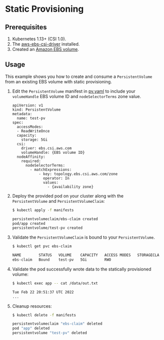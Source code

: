 # Static Provisioning 

## Prerequisites

1. Kubernetes 1.13+ (CSI 1.0).
2. The [aws-ebs-csi-driver](https://github.com/kubernetes-sigs/aws-ebs-csi-driver) installed.
3. Created an [Amazon EBS volume](https://docs.aws.amazon.com/AWSEC2/latest/UserGuide/ebs-volume-types.html).

## Usage

This example shows you how to create and consume a `PersistentVolume` from an existing EBS volume with static provisioning.

1. Edit the `PersistentVolume` manifest in [pv.yaml](./manifests/pv.yaml) to include your `volumeHandle` EBS volume ID and `nodeSelectorTerms` zone value.

    ```
    apiVersion: v1
    kind: PersistentVolume
    metadata:
      name: test-pv
    spec:
      accessModes:
      - ReadWriteOnce
      capacity:
        storage: 5Gi
      csi:
        driver: ebs.csi.aws.com
        volumeHandle: {EBS volume ID}
      nodeAffinity:
        required:
          nodeSelectorTerms:
            - matchExpressions:
                - key: topology.ebs.csi.aws.com/zone
                  operator: In
                  values:
                    - {availability zone}
    ```

2. Deploy the provided pod on your cluster along with the `PersistentVolume` and `PersistentVolumeClaim`:
    ```sh
    $ kubectl apply -f manifests

    persistentvolumeclaim/ebs-claim created
    pod/app created
    persistentvolume/test-pv created
    ```

3. Validate the `PersistentVolumeClaim` is bound to your `PersistentVolume`.
    ```sh
    $ kubectl get pvc ebs-claim

    NAME        STATUS   VOLUME    CAPACITY   ACCESS MODES   STORAGECLASS   AGE
    ebs-claim   Bound    test-pv   5Gi        RWO                           53s
    ```

4. Validate the pod successfully wrote data to the statically provisioned volume:
    ```sh
    $ kubectl exec app -- cat /data/out.txt

    Tue Feb 22 20:51:37 UTC 2022
    ...
    ```

5. Cleanup resources:
    ```sh
    $ kubectl delete -f manifests

    persistentvolumeclaim "ebs-claim" deleted
    pod "app" deleted
    persistentvolume "test-pv" deleted
    ```
